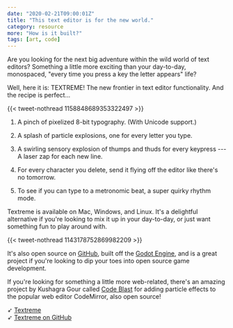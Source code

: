 ```yaml
---
date: "2020-02-21T09:00:01Z"
title: "This text editor is for the new world."
category: resource
more: "How is it built?"
tags: [art, code]
---
```


Are you looking for the next big adventure within the wild world of text editors? Something a little more exciting than your day-to-day, monospaced, "every time you press a key the letter appears" life?

Well, here it is: TEXTREME! The new frontier in text editor functionality. And the recipe is perfect...

{{< tweet-nothread 1158848689353322497 >}}

1. A pinch of pixelized 8-bit typography. (With Unicode support.)

2. A splash of particle explosions, one for every letter you type.

3. A swirling sensory explosion of thumps and thuds for every keypress --- A laser zap for each new line.

4. For every character you delete, send it flying off the editor like there's no tomorrow.

5. To see if you can type to a metronomic beat, a super quirky rhythm mode.

<!--more-->

Textreme is available on Mac, Windows, and Linux. It's a delightful alternative if you're looking to mix it up in your day-to-day, or just want something fun to play around with.

{{< tweet-nothread 1143178752869982209 >}}

It's also open source on [GitHub](https://github.com/memetrooper/TEXTREME), built off the [Godot Engine](https://godotengine.org/), and is a great project if you're looking to dip your toes into open source game development.

If you're looking for something a little more web-related, there's an amazing project by Kushagra Gour called [Code Blast](https://kushagra.dev/lab/code-blast-codemirror/demo/index.html) for adding particle effects to the popular web editor CodeMirror, also open source!

➶ [Textreme](https://le-von.itch.io/textreme)  
➶ [Textreme on GitHub](https://github.com/memetrooper/TEXTREME)